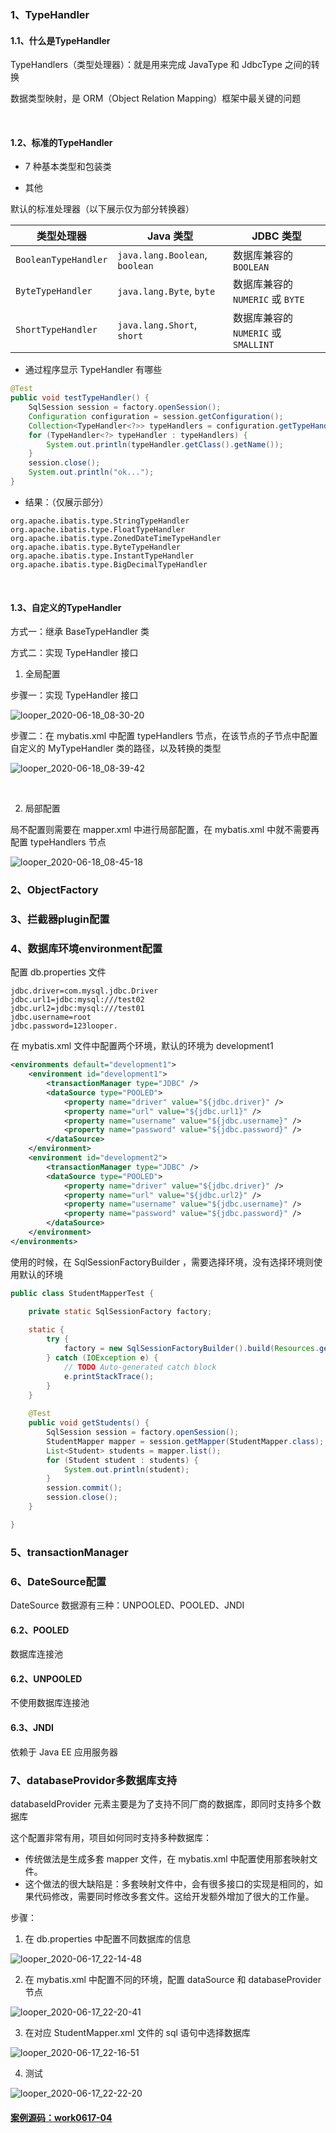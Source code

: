### 1、TypeHandler

#### 1.1、什么是TypeHandler

TypeHandlers（类型处理器）：就是用来完成 JavaType 和 JdbcType 之间的转换

数据类型映射，是 ORM（Object Relation Mapping）框架中最关键的问题

<br>

#### 1.2、标准的TypeHandler

* 7 种基本类型和包装类 

* 其他

默认的标准处理器（以下展示仅为部分转换器）

| **类型处理器**       | **Java** **类型**              | **JDBC** **类型**                    |
| -------------------- | ------------------------------ | ------------------------------------ |
| `BooleanTypeHandler` | `java.lang.Boolean`, `boolean` | 数据库兼容的 `BOOLEAN`               |
| `ByteTypeHandler`    | `java.lang.Byte`, `byte`       | 数据库兼容的 `NUMERIC` 或 `BYTE`     |
| `ShortTypeHandler`   | `java.lang.Short`, `short`     | 数据库兼容的 `NUMERIC` 或 `SMALLINT` |

* 通过程序显示 TypeHandler 有哪些

~~~java
@Test
public void testTypeHandler() {
    SqlSession session = factory.openSession();
    Configuration configuration = session.getConfiguration();
    Collection<TypeHandler<?>> typeHandlers = configuration.getTypeHandlerRegistry().getTypeHandlers();
    for (TypeHandler<?> typeHandler : typeHandlers) {
        System.out.println(typeHandler.getClass().getName());
    }
    session.close();
    System.out.println("ok...");
}
~~~

* 结果：（仅展示部分）

~~~
org.apache.ibatis.type.StringTypeHandler
org.apache.ibatis.type.FloatTypeHandler
org.apache.ibatis.type.ZonedDateTimeTypeHandler
org.apache.ibatis.type.ByteTypeHandler
org.apache.ibatis.type.InstantTypeHandler
org.apache.ibatis.type.BigDecimalTypeHandler
~~~

<br>

#### 1.3、自定义的TypeHandler

方式一：继承 BaseTypeHandler 类







方式二：实现 TypeHandler 接口

1. 全局配置

步骤一：实现 TypeHandler 接口

![looper_2020-06-18_08-30-20](image/looper_2020-06-18_08-30-20.png)

步骤二：在 mybatis.xml 中配置 typeHandlers 节点，在该节点的子节点中配置自定义的 MyTypeHandler 类的路径，以及转换的类型

![looper_2020-06-18_08-39-42](image/looper_2020-06-18_08-39-42.png)

<br>

2. 局部配置

局不配置则需要在 mapper.xml 中进行局部配置，在 mybatis.xml 中就不需要再配置 typeHandlers 节点

![looper_2020-06-18_08-45-18](image/looper_2020-06-18_08-45-18.png)





### 2、ObjectFactory









### 3、拦截器plugin配置









### 4、数据库环境environment配置

配置 db.properties 文件

~~~properties
jdbc.driver=com.mysql.jdbc.Driver
jdbc.url1=jdbc:mysql:///test02
jdbc.url2=jdbc:mysql:///test01
jdbc.username=root
jdbc.password=123looper.
~~~

在 mybatis.xml 文件中配置两个环境，默认的环境为 development1

~~~xml
<environments default="development1">
    <environment id="development1">
        <transactionManager type="JDBC" />
        <dataSource type="POOLED">
            <property name="driver" value="${jdbc.driver}" />
            <property name="url" value="${jdbc.url1}" />
            <property name="username" value="${jdbc.username}" />
            <property name="password" value="${jdbc.password}" />
        </dataSource>
    </environment>
    <environment id="development2">
        <transactionManager type="JDBC" />
        <dataSource type="POOLED">
            <property name="driver" value="${jdbc.driver}" />
            <property name="url" value="${jdbc.url2}" />
            <property name="username" value="${jdbc.username}" />
            <property name="password" value="${jdbc.password}" />
        </dataSource>
    </environment>
</environments>
~~~

使用的时候，在 SqlSessionFactoryBuilder ，需要选择环境，没有选择环境则使用默认的环境

~~~java
public class StudentMapperTest {

	private static SqlSessionFactory factory;
	
	static {
		try {
			factory = new SqlSessionFactoryBuilder().build(Resources.getResourceAsReader("mybatis.xml"),"development2");
		} catch (IOException e) {
			// TODO Auto-generated catch block
			e.printStackTrace();
		}
	}
	
	@Test
	public void getStudents() {
		SqlSession session = factory.openSession();
		StudentMapper mapper = session.getMapper(StudentMapper.class);
		List<Student> students = mapper.list();
		for (Student student : students) {
			System.out.println(student);
		}
		session.commit();
		session.close();
	}

}
~~~





### 5、transactionManager







### 6、DateSource配置

DateSource 数据源有三种：UNPOOLED、POOLED、JNDI



#### 6.2、POOLED

数据库连接池



#### 6.2、UNPOOLED

不使用数据库连接池



#### 6.3、JNDI

依赖于 Java EE 应用服务器





### 7、databaseProvidor多数据库支持

databaseIdProvider 元素主要是为了支持不同厂商的数据库，即同时支持多个数据库

这个配置非常有用，项目如何同时支持多种数据库：

* 传统做法是生成多套 mapper 文件，在 mybatis.xml 中配置使用那套映射文件。
* 这个做法的很大缺陷是：多套映射文件中，会有很多接口的实现是相同的，如果代码修改，需要同时修改多套文件。这给开发额外增加了很大的工作量。

步骤：

1. 在 db.properties 中配置不同数据库的信息

![looper_2020-06-17_22-14-48](image/looper_2020-06-17_22-14-48.png)

2. 在 mybatis.xml 中配置不同的环境，配置 dataSource 和 databaseProvider 节点

![looper_2020-06-17_22-20-41](image/looper_2020-06-17_22-20-41.png)

3. 在对应 StudentMapper.xml 文件的 sql 语句中选择数据库

![looper_2020-06-17_22-16-51](image/looper_2020-06-17_22-16-51.png)

4. 测试

![looper_2020-06-17_22-22-20](image/looper_2020-06-17_22-22-20.png)



#### [案例源码：work0617-04]( https://github.com/1004032560 )















